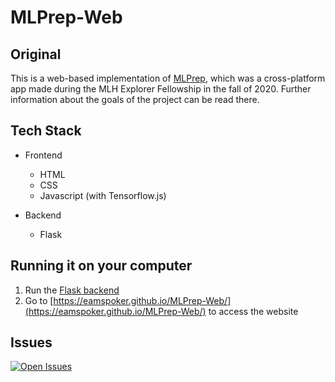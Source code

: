 # MLPrep-Web

## Original

This is a web-based implementation of [MLPrep](https://github.com/MLH-Fellowship/MLPrep), which was a cross-platform app made during the MLH Explorer Fellowship in the fall of 2020. Further information about the goals of the project can be read there.

## Tech Stack

- Frontend
  - HTML
  - CSS
  - Javascript (with Tensorflow.js)

- Backend
  - Flask


## Running it on your computer

1. Run the [Flask backend](./flask-backend/README.md)
2. Go to [https://eamspoker.github.io/MLPrep-Web/](https://eamspoker.github.io/MLPrep-Web/) to access the website



## Issues


[![Open Issues](https://img.shields.io/github/issues-raw/eamspoker/MLPrep-Web?style=flat-square)](https://github.com/eamspoker/MLPrep-web/issues)



